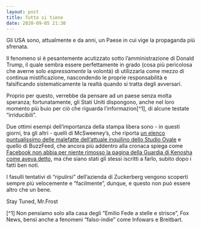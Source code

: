 ```yaml
---
layout: post
title: Tutto si tiene
date: 2020-09-05 21:30
---
```


Gli USA sono, attualmente e da anni, un Paese in cui vige la propaganda più sfrenata.

Il fenomeno sì è pesantemente acutizzato sotto l’amministrazione di Donald Trump, il quale sembra essere perfettamente in grado (cosa più pericolosa che averne solo *espressamente* la volontà) di utilizzarla come mezzo di continua mistificazione, nascondendo le proprie responsabilità e falsificando sistematicamente la realtà quando si tratta degli avversari.

Proprio per questo, verrebbe da pensare ad un paese senza molta speranza; fortunatamente, gli Stati Uniti dispongono, anche nel loro momento più buio per ciò che riguarda l’informazion[^1], di alcune testate “irriducibili”.

Due ottimi esempi dell’importanza della stampa libera sono - in questi giorni, tra gli altri - quelli di McSweeney’s, che riporta [un elenco puntualissimo delle malefatte dell’attuale inquilino dello Studio Ovale](https://www.mcsweeneys.net/articles/the-complete-listing-so-far-atrocities-1-842) e quello di BuzzFeed, che ancora più addentro alla cronaca spiega come [Facebook non abbia per niente rimosso la pagina della Guardia di Kenosha come aveva detto](https://www.buzzfeednews.com/article/ryanmac/facebook-failed-kenosha), ma che siano stati gli stessi iscritti a farlo, subito dopo i fatti ben noti.

I fasulli tentativi di “ripulirsi” dell’azienda di Zuckerberg vengono scoperti sempre più velocemente e “facilmente”, dunque, e questo non può essere altro che un bene.

Stay Tuned, Mr.Frost

[^1] Non pensiamo solo alla casa degli “Emilio Fede a stelle e strisce”, Fox News, bensì anche a fenomeni “falso-indie” come Infowars e Breitbart.